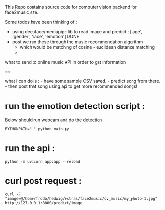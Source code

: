 This Repo contains source code for computer vision backend for face2music site.


Some todos have been thinking of :
- using deepface/mediapipe lib to read image and predict : ['age', 'gender', 'race', 'emotion'] DONE
- post we run these through the music recommendation algorithm 
    - which would be matching of cosine - euclidean distance matching
    - 

what to send to online music API in order to get information

==

what i can do is :
    - have some sample CSV saved.
    - predict song from there.
    - then post that song using api to get more recommended songs!


# run the emotion detection script :
Below should run webcam and do the detection
```
PYTHONPATH="." python main.py
```

# run the api :

```
python -m uvicorn app:app --reload
```

# curl post request :

```
curl -F "image=@/home/frodo/hedwig/extras/face2music/cv_music/my_photo-1.jpg" http://127.0.0.1:8000/predict/image
```